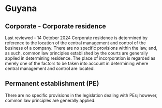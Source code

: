 # Guyana
## Corporate - Corporate residence
Last reviewed - 14 October 2024
Corporate residence is determined by reference to the location of the central management and control of the business of a company. There are no specific provisions within the law, and, as such, common law principles established by the courts are generally applied in determining residence. The place of incorporation is regarded as merely one of the factors to be taken into account in determining where central management and control are located.
## Permanent establishment (PE)
There are no specific provisions in the legislation dealing with PEs; however, common law principles are generally applied.

